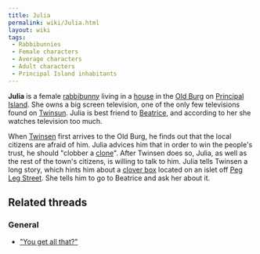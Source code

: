 ```yaml
---
title: Julia
permalink: wiki/Julia.html
layout: wiki
tags:
 - Rabbibunnies
 - Female characters
 - Average characters
 - Adult characters
 - Principal Island inhabitants
---
```


**Julia** is a female [rabbibunny](rabbibunny "wikilink") living in a
[house](Julia's_house "wikilink") in the [Old Burg](Old_Burg "wikilink")
on [Principal Island](Principal_Island "wikilink"). She owns a big
screen television, one of the only few televisions found on
[Twinsun](Twinsun "wikilink"). Julia is best friend to
[Beatrice](Beatrice "wikilink"), and according to her she watches
television too much.

When [Twinsen](Twinsen "wikilink") first arrives to the Old Burg, he
finds out that the local citizens are afraid of him. Julia advices him
that in order to win the people's trust, he should "clobber a
[clone](clone "wikilink")". After Twinsen does so, Julia, as well as the
rest of the town's citizens, is willing to talk to him. Julia tells
Twinsen a long story, which hints him about a [clover
box](clover_box "wikilink") located on an islet off [Peg Leg
Street](Peg_Leg_Street "wikilink"). She tells him to go to Beatrice and
ask her about it.

## Related threads

### General

- ["You get all
  that?"](https://forum.magicball.net/showthread.php?t=9467)
